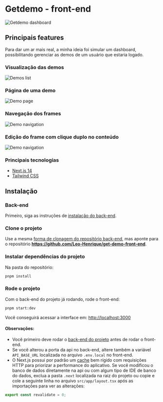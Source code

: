 # Getdemo - front-end

<img 
  src="https://github.com/user-attachments/assets/10fd4ff0-fecb-48f3-a083-0f18b843a27f" 
  alt="Getdemo dashboard"
/>

## Principais features

Para dar um ar mais real, a minha ideia foi simular um dashboard, possibilitando gerenciar as demos de um usuário que estaria logado.

### Visualização das demos

<img 
  src="https://github.com/user-attachments/assets/5b72d4d1-e765-4330-879a-696ba11d4d33" 
  alt="Demos list"
/>

### Página de uma demo

<img 
  src="https://github.com/user-attachments/assets/10fd4ff0-fecb-48f3-a083-0f18b843a27f" 
  alt="Demo page"
/>

### Navegação dos frames

<img 
  src="https://github.com/user-attachments/assets/9c2255a1-9d6e-499c-b352-449a0a6b6bcc" 
  alt="Demo navigation"
/>

### Edição do frame com clique duplo no conteúdo

<img 
  src="https://github.com/user-attachments/assets/79b6131e-bb9d-4a32-94a1-862aa4667955" 
  alt="Demo navigation"
/>

### Principais tecnologias

- [Next.js 14](https://nextjs.org/)
- [Tailwind CSS](https://tailwindcss.com/)

## Instalação

### Back-end

Primeiro, siga as instruções de [instalação do back-end](https://github.com/Leo-Henrique/getdemo-back-end?tab=readme-ov-file#instala%C3%A7%C3%A3o).

### Clone o projeto

Use a mesma [forma de clonagem do repositório back-end](https://github.com/Leo-Henrique/getdemo-back-end?tab=readme-ov-file#clone-o-projeto), mas aponte para o repositório **https://github.com/Leo-Henrique/get-demo-front-end**.

### Instalar dependências do projeto

Na pasta do repositório:

```bash
pnpm install
```

### Rode o projeto

Com o back-end do projeto já rodando, rode o front-end:

```bash
pnpm start:dev
```

Você conseguirá acessar a interface em: [http://localhost:3000](http://localhost:3000)

#### Observações:

- Você primeiro deve rodar o [back-end do projeto](https://github.com/Leo-Henrique/getdemo-back-end) antes de rodar o front-end.
- Se você alterou a porta da api no back-end, altere também a variável `API_BASE_URL` localizada no arquivo `.env.local` no front-end.
- O Next.js possui por padrão um [cache](https://nextjs.org/docs/app/building-your-application/data-fetching/caching-and-revalidating) bem rígido com requisições HTTP para priorizar a performance do aplicativo. Se você modificou o banco de dados diretamente na api ou com algum tipo de IDE de banco do dados, exclua a pasta `.next` localizada na raiz do projeto ou copie e cole a seguinte linha no arquivo `src/app/layout.tsx` após as importações para ver as alterações:

```ts
export const revalidate = 0;
```
